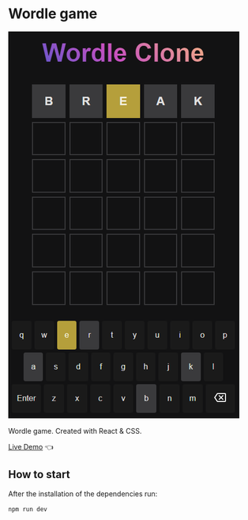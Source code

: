 # Wordle game

![Design preview for Wordle game](./design-preview/design-preview.png)

Wordle game. Created with React & CSS.

[Live Demo](https://wordle-game-coral.vercel.app/) 👈

## How to start

After the installation of the dependencies run:

```
npm run dev
```
